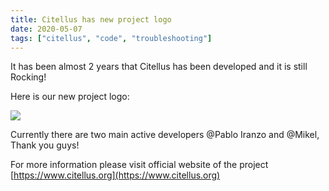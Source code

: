 ```yaml
---
title: Citellus has new project logo
date: 2020-05-07
tags: ["citellus", "code", "troubleshooting"]
---
```


It has been almost 2 years that Citellus has been developed and it is still Rocking!  

Here is our new project logo:

<img src="https://zerodayz.gitlab.io/img/citellus-logo-project.png"/>


Currently there are two main active developers @Pablo Iranzo and @Mikel, Thank you guys!


For more information please visit official website of the project [https://www.citellus.org](https://www.citellus.org)
